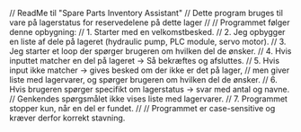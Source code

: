 // ReadMe til "Spare Parts Inventory Assistant"
// Dette program bruges til vare på lagerstatus for reservedelene på dette lager
//
// Programmet følger denne opbygning:
// 1. Starter med en velkomstbesked.
// 2. Jeg opbygger en liste af dele på lageret (hydraulic pump, PLC module, servo motor).
// 3. Jeg starter et loop der spørger brugeren om hvilken del de ønsker.
// 4. Hvis inputtet matcher en del på lageret -> Så bekræftes og afsluttes.
// 5. Hvis input ikke matcher -> gives besked om der ikke er det på lager,
//    men giver liste med lagervarer, og spørger brugeren om hvilken del de ønsker.
// 6. Hvis brugeren spørger specifikt om lagerstatus -> svar med antal og navne.
//    Genkendes spørgsmålet ikke vises liste med lagervarer.
// 7. Programmet stopper kun, når en del er fundet.
//
// Programmet er case-sensitive og kræver derfor korrekt stavning.
